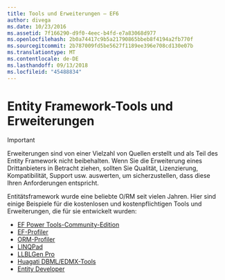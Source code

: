 ```yaml
---
title: Tools und Erweiterungen – EF6
author: divega
ms.date: 10/23/2016
ms.assetid: 7f166290-d9f0-4eec-b4fd-e7a83068d977
ms.openlocfilehash: 2b0a74417c9b5a21790865bbeb8f4194a2fb770f
ms.sourcegitcommit: 2b787009fd5be5627f1189ee396e708cd130e07b
ms.translationtype: MT
ms.contentlocale: de-DE
ms.lasthandoff: 09/13/2018
ms.locfileid: "45488834"
---
```

# <a name="entity-framework-tools--extensions"></a>Entity Framework-Tools und Erweiterungen
> [!IMPORTANT]  
> Erweiterungen sind von einer Vielzahl von Quellen erstellt und als Teil des Entity Framework nicht beibehalten. Wenn Sie die Erweiterung eines Drittanbieters in Betracht ziehen, sollten Sie Qualität, Lizenzierung, Kompatibilität, Support usw. auswerten, um sicherzustellen, dass diese Ihren Anforderungen entspricht.

Entitätsframework wurde eine beliebte O/RM seit vielen Jahren. Hier sind einige Beispiele für die kostenlosen und kostenpflichtigen Tools und Erweiterungen, die für sie entwickelt wurden:    

- [EF Power Tools-Community-Edition](https://marketplace.visualstudio.com/items?itemName=ErikEJ.EntityFramework6PowerToolsCommunityEdition)
- [EF-Profiler](https://efprof.com)  
- [ORM-Profiler](https://www.ormprofiler.com)  
- [LINQPad](https://www.linqpad.net)  
- [LLBLGen Pro](https://www.llblgen.com)  
- [Huagati DBML/EDMX-Tools](https://www.huagati.com/dbmltools)  
- [Entity Developer](https://www.devart.com/entitydeveloper)  
